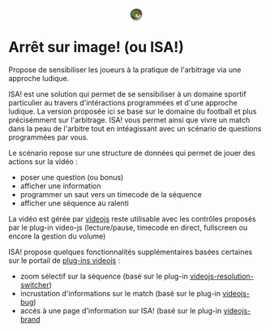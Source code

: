 # <p align="center"><img src="images/isa.png" width="5%" title="Arrêt sur image!" /></p> Arrêt sur image! (ou ISA!)

Propose de sensibiliser les joueurs à la pratique de l'arbitrage via une approche ludique.

ISA! est une solution qui permet de se sensibiliser à un domaine sportif particulier au travers d'intéractions 
programmées et d'une approche ludique.
La version proposée ici se base sur le domaine du football et plus précisémment sur l'arbitrage. ISA! vous permet ainsi que vivre un match 
dans la peau de l'arbitre tout en intéagissant avec un scénario de questions programmées par vous.

Le scénario repose sur une structure de données qui permet de jouer des actions sur la vidéo :
- poser une question (ou bonus)
- afficher une information
- programmer un saut vers un timecode de la séquence
- afficher une séquence au ralenti

La vidéo est gérée par <a href="https://videojs.com/">videojs</a> reste utilisable avec les contrôles proposés par le plug-in video-js (lecture/pause, timecode en direct, fullscreen ou
encore la gestion du volume)

ISA! propose quelques fonctionnalités supplémentaires basées certaines sur le portail de <a href="https://videojs.com/plugins">plug-ins videojs</a> :
- zoom sélectif sur la séquence (basé sur le plug-in <a href="https://www.npmjs.com/package/videojs-resolution-switcher">videojs-resolution-switcher</a>)
- incrustation d'informations sur le match (basé sur le plug-in <a href="https://www.npmjs.com/package/videojs-bug">videojs-bug</a>)
- accès à une page d'information sur ISA! (basé sur le plug-in <a href="https://www.npmjs.com/package/videojs-brand">videojs-brand</a>
